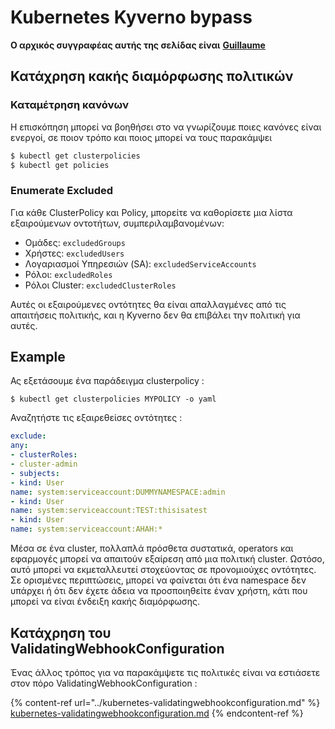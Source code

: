 # Kubernetes Kyverno bypass

**Ο αρχικός συγγραφέας αυτής της σελίδας είναι** [**Guillaume**](https://www.linkedin.com/in/guillaume-chapela-ab4b9a196)

## Κατάχρηση κακής διαμόρφωσης πολιτικών

### Καταμέτρηση κανόνων

Η επισκόπηση μπορεί να βοηθήσει στο να γνωρίζουμε ποιες κανόνες είναι ενεργοί, σε ποιον τρόπο και ποιος μπορεί να τους παρακάμψει
```bash
$ kubectl get clusterpolicies
$ kubectl get policies
```
### Enumerate Excluded

Για κάθε ClusterPolicy και Policy, μπορείτε να καθορίσετε μια λίστα εξαιρούμενων οντοτήτων, συμπεριλαμβανομένων:

* Ομάδες: `excludedGroups`
* Χρήστες: `excludedUsers`
* Λογαριασμοί Υπηρεσιών (SA): `excludedServiceAccounts`
* Ρόλοι: `excludedRoles`
* Ρόλοι Cluster: `excludedClusterRoles`

Αυτές οι εξαιρούμενες οντότητες θα είναι απαλλαγμένες από τις απαιτήσεις πολιτικής, και η Kyverno δεν θα επιβάλει την πολιτική για αυτές.

## Example&#x20;

Ας εξετάσουμε ένα παράδειγμα clusterpolicy :&#x20;
```
$ kubectl get clusterpolicies MYPOLICY -o yaml
```
Αναζητήστε τις εξαιρεθείσες οντότητες :&#x20;
```yaml
exclude:
any:
- clusterRoles:
- cluster-admin
- subjects:
- kind: User
name: system:serviceaccount:DUMMYNAMESPACE:admin
- kind: User
name: system:serviceaccount:TEST:thisisatest
- kind: User
name: system:serviceaccount:AHAH:*

```
Μέσα σε ένα cluster, πολλαπλά πρόσθετα συστατικά, operators και εφαρμογές μπορεί να απαιτούν εξαίρεση από μια πολιτική cluster. Ωστόσο, αυτό μπορεί να εκμεταλλευτεί στοχεύοντας σε προνομιούχες οντότητες. Σε ορισμένες περιπτώσεις, μπορεί να φαίνεται ότι ένα namespace δεν υπάρχει ή ότι δεν έχετε άδεια να προσποιηθείτε έναν χρήστη, κάτι που μπορεί να είναι ένδειξη κακής διαμόρφωσης.

## Κατάχρηση του ValidatingWebhookConfiguration

Ένας άλλος τρόπος για να παρακάμψετε τις πολιτικές είναι να εστιάσετε στον πόρο ValidatingWebhookConfiguration :&#x20;

{% content-ref url="../kubernetes-validatingwebhookconfiguration.md" %}
[kubernetes-validatingwebhookconfiguration.md](../kubernetes-validatingwebhookconfiguration.md)
{% endcontent-ref %}
